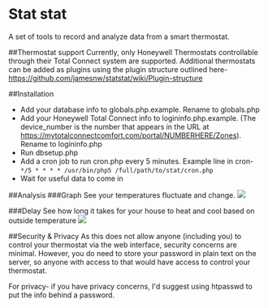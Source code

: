 # Stat stat
A set of tools to record and analyze data from a smart thermostat.

##Thermostat support
Currently, only Honeywell Thermostats controllable through their Total Connect system are supported. Additional thermostats can be added as plugins using the plugin structure outlined here- https://github.com/jamesnw/statstat/wiki/Plugin-structure

##Installation
* Add your database info to globals.php.example. Rename to globals.php
* Add your Honeywell Total Connect info to logininfo.php.example. (The device_number is the number that appears in the URL at https://mytotalconnectcomfort.com/portal/NUMBERHERE/Zones). Rename to logininfo.php
* Run dbsetup.php
* Add a cron job to run cron.php every 5 minutes. Example line in cron- `*/5 * * * * /usr/bin/php5 /full/path/to/stat/cron.php`
* Wait for useful data to come in

##Analysis
###Graph
See your temperatures fluctuate and change.
![](http://jamesnw.github.io/statstat/images/graph.png)

###Delay
See how long it takes for your house to heat and cool based on outside temperature
![](http://jamesnw.github.io/statstat/images/delay.png)

##Security & Privacy
As this does not allow anyone (including you) to control your thermostat via the web interface, security concerns are minimal. However, you do need to store your password in plain text on the server, so anyone with access to that would have access to control your thermostat.

For privacy- if you have privacy concerns, I'd suggest using htpasswd to put the info behind a password.
